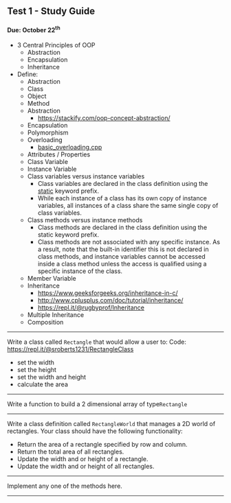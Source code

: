 
## Test 1 - Study Guide
#### Due: October 22<sup>th</sup>


- 3 Central Principles of OOP
  - Abstraction
  - Encapsulation
  - Inheritance
- Define: 
	- Abstraction
	- Class
	- Object
	- Method
	- Abstraction
	  - https://stackify.com/oop-concept-abstraction/
	- Encapsulation
	- Polymorphism
	- Overloading
	  - [basic_overloading.cpp](https://github.com/rugbyprof/2143-Object-Oriented-Programming/blob/master/Resources/Test-1-StudyGuide/basic_overloading.cpp)
	- Attributes / Properties
	- Class Variable
	- Instance Variable
	- Class variables versus instance variables
	     - Class variables are declared in the class definition using the [static]( http://www.tutorialspoint.com/cplusplus/cpp_static_members.htm) keyword prefix.
	     - While each instance of a class has its own copy of instance variables, all instances of a class share the same single copy of class variables.
  - Class methods versus instance methods
     - Class methods are declared in the class definition using the static keyword prefix.
     - Class methods are not associated with any specific instance. As a result, note that the built-in identifier this is not declared in class methods, and instance variables cannot be accessed inside a class method unless the access is qualified using a specific instance of the class.
  - Member Variable
  - Inheritance
	  - https://www.geeksforgeeks.org/inheritance-in-c/
	  - http://www.cplusplus.com/doc/tutorial/inheritance/
	  - https://repl.it/@rugbyprof/Inheritance 
  - Multiple Inheritance 
  - Composition


-----

Write a class called `Rectangle` that would allow a user to:
Code: https://repl.it/@sroberts1231/RectangleClass
 - set the width
 - set the height
 - set the width and height
 - calculate the area

----

Write a function to build a 2 dimensional array of type`Rectangle` 

----

Write a class definition called `RectangleWorld` that manages a 2D world of rectangles. Your class should have the following functionality:
- Return the area of a rectangle specified by row and column.
- Return the total area of all rectangles.
- Update the width and or height of a rectangle.
- Update the width and or height of all rectangles.
-----

Implement any one of the methods here.

-----



